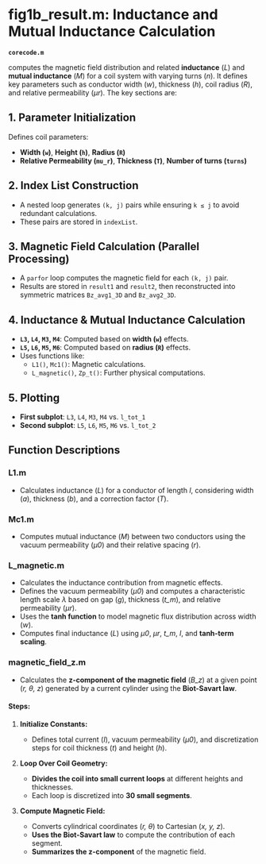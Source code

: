 # fig1b_result.m: Inductance and Mutual Inductance Calculation

**`corecode.m`** 

computes the magnetic field distribution and related **inductance** (*L*) and **mutual inductance** (*M*) for a coil system with varying turns (*n*). It defines key parameters such as conductor width (*w*), thickness (*h*), coil radius (*R*), and relative permeability (*μr*). The key sections are:

## 1. Parameter Initialization
Defines coil parameters:
- **Width (`w`)**, **Height (`h`)**, **Radius (`R`)**  
- **Relative Permeability (`mu_r`)**, **Thickness (`T`)**, **Number of turns (`turns`)**

## 2. Index List Construction
- A nested loop generates `(k, j)` pairs while ensuring `k ≤ j` to avoid redundant calculations.  
- These pairs are stored in `indexList`.

## 3. Magnetic Field Calculation (Parallel Processing)
- A `parfor` loop computes the magnetic field for each `(k, j)` pair.
- Results are stored in `result1` and `result2`, then reconstructed into symmetric matrices `Bz_avg1_3D` and `Bz_avg2_3D`.

## 4. Inductance & Mutual Inductance Calculation
- **`L3`, `L4`, `M3`, `M4`**: Computed based on **width (`w`)** effects.
- **`L5`, `L6`, `M5`, `M6`**: Computed based on **radius (`R`)** effects.
- Uses functions like:
  - `L1()`, `Mc1()`: Magnetic calculations.
  - `L_magnetic()`, `Zp_t()`: Further physical computations.

## 5. Plotting
- **First subplot**: `L3`, `L4`, `M3`, `M4` vs. `l_tot_1`
- **Second subplot**: `L5`, `L6`, `M5`, `M6` vs. `l_tot_2`

## **Function Descriptions**

### **L1.m**
- Calculates inductance (*L*) for a conductor of length *l*, considering width (*a*), thickness (*b*), and a correction factor (*T*).

### **Mc1.m**
- Computes mutual inductance (*M*) between two conductors using the vacuum permeability (*μ0*) and their relative spacing (*r*).

### **L_magnetic.m**
- Calculates the inductance contribution from magnetic effects.
- Defines the vacuum permeability (*μ0*) and computes a characteristic length scale *λ* based on gap (*g*), thickness (*t_m*), and relative permeability (*μr*).
- Uses the **tanh function** to model magnetic flux distribution across width (*w*).
- Computes final inductance (*L*) using *μ0*, *μr*, *t_m*, *l*, and **tanh-term scaling**.

### **magnetic_field_z.m**
- Calculates the **z-component of the magnetic field** (*B_z*) at a given point (*r, θ, z*) generated by a current cylinder using the **Biot-Savart law**.
#### **Steps:**
1. **Initialize Constants:**  
   - Defines total current (*I*), vacuum permeability (*μ0*), and discretization steps for coil thickness (*t*) and height (*h*).

2. **Loop Over Coil Geometry:**  
   - **Divides the coil into small current loops** at different heights and thicknesses.  
   - Each loop is discretized into **30 small segments**.

3. **Compute Magnetic Field:**  
   - Converts cylindrical coordinates (*r, θ*) to Cartesian (*x, y, z*).  
   - **Uses the Biot-Savart law** to compute the contribution of each segment.  
   - **Summarizes the z-component** of the magnetic field.
